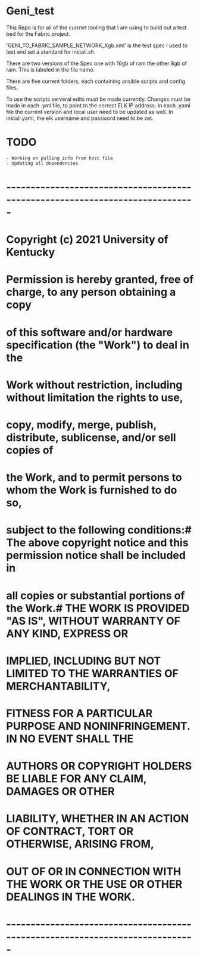 # Geni_test


This Repo is for all of the currnet tooling that I am using to build out a test bed for the Fabric project.

  
'GENI_TO_FABRIC_SAMPLE_NETWORK_Xgb.xml' is the test spec I used to test and set a standard for install.sh. 
  
  There are two versions of the Spec one with 16gb of ram the other 8gb of ram. 
  This is labeled in the file name.
  
There are five current folders, each containing ansible scripts and config files.

To use the scripts serveral edits must be made currently.
Changes must be made in each .yml file, to point to the correct ELK IP address.
In each .yaml file the current version and local user need to be updated as well.
In install.yaml, the elk username and password need to be set.

  
  # TODO
    - Working on pulling info from host file
    - Updating all dependencies


# -----------------------------------------------------------------------------
# Copyright (c) 2021 University of Kentucky
# Permission is hereby granted, free of charge, to any person obtaining a copy
# of this software and/or hardware specification (the "Work") to deal in the
# Work without restriction, including without limitation the rights to use,
# copy, modify, merge, publish, distribute, sublicense, and/or sell copies of
# the Work, and to permit persons to whom the Work is furnished to do so,
# subject to the following conditions:# The above copyright notice and this permission notice shall be included in
# all copies or substantial portions of the Work.# THE WORK IS PROVIDED "AS IS", WITHOUT WARRANTY OF ANY KIND, EXPRESS OR
# IMPLIED, INCLUDING BUT NOT LIMITED TO THE WARRANTIES OF MERCHANTABILITY,
# FITNESS FOR A PARTICULAR PURPOSE AND NONINFRINGEMENT. IN NO EVENT SHALL THE
# AUTHORS OR COPYRIGHT HOLDERS BE LIABLE FOR ANY CLAIM, DAMAGES OR OTHER
# LIABILITY, WHETHER IN AN ACTION OF CONTRACT, TORT OR OTHERWISE, ARISING FROM,
# OUT OF OR IN CONNECTION WITH THE WORK OR THE USE OR OTHER DEALINGS IN THE WORK.
# -----------------------------------------------------------------------------
